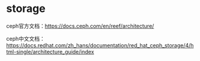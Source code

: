 # storage

ceph官方文档：https://docs.ceph.com/en/reef/architecture/

ceph中文文档：https://docs.redhat.com/zh_hans/documentation/red_hat_ceph_storage/4/html-single/architecture_guide/index
